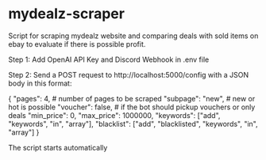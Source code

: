 # mydealz-scraper
 Script for scraping mydealz website and comparing deals with sold items on ebay to evaluate if there is possible profit.

Step 1:
Add OpenAI API Key and Discord Webhook in .env file

Step 2:
Send a POST request to http://localhost:5000/config with a JSON body in this format:

{
    "pages": 4, # number of pages to be scraped
    "subpage": "new", # new or hot is possible
    "voucher": false, # if the bot should pickup vouchers or only deals
    "min_price": 0,
    "max_price": 1000000,
    "keywords": ["add", "keywords", "in", "array"],
    "blacklist": ["add", "blacklisted", "keywords", "in", "array"]
}

The script starts automatically